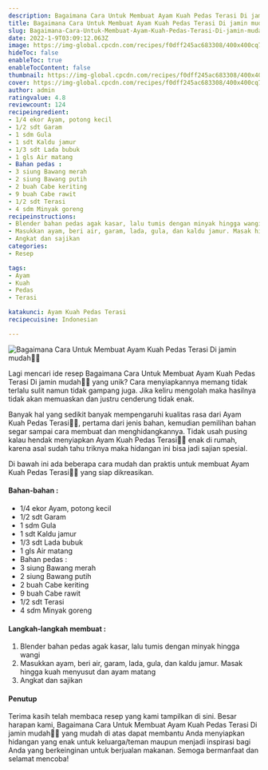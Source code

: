 ```yaml
---
description: Bagaimana Cara Untuk Membuat Ayam Kuah Pedas Terasi Di jamin mudah"
title: Bagaimana Cara Untuk Membuat Ayam Kuah Pedas Terasi Di jamin mudah
slug: Bagaimana-Cara-Untuk-Membuat-Ayam-Kuah-Pedas-Terasi-Di-jamin-mudah
date: 2022-1-9T03:09:12.063Z
image: https://img-global.cpcdn.com/recipes/f0dff245ac683308/400x400cq70/photo.jpg
hideToc: false
enableToc: true
enableTocContent: false
thumbnail: https://img-global.cpcdn.com/recipes/f0dff245ac683308/400x400cq70/photo.jpg
cover: https://img-global.cpcdn.com/recipes/f0dff245ac683308/400x400cq70/photo.jpg
author: admin
ratingvalue: 4.8
reviewcount: 124
recipeingredient:
- 1/4 ekor Ayam, potong kecil
- 1/2 sdt Garam
- 1 sdm Gula
- 1 sdt Kaldu jamur
- 1/3 sdt Lada bubuk
- 1 gls Air matang
- Bahan pedas :
- 3 siung Bawang merah
- 2 siung Bawang putih
- 2 buah Cabe keriting
- 9 buah Cabe rawit
- 1/2 sdt Terasi
- 4 sdm Minyak goreng
recipeinstructions:
- Blender bahan pedas agak kasar, lalu tumis dengan minyak hingga wangi
- Masukkan ayam, beri air, garam, lada, gula, dan kaldu jamur. Masak hingga kuah menyusut dan ayam matang
- Angkat dan sajikan
categories:
- Resep

tags:
- Ayam
- Kuah
- Pedas
- Terasi

katakunci: Ayam Kuah Pedas Terasi
recipecuisine: Indonesian

---
```


![Bagaimana Cara Untuk Membuat Ayam Kuah Pedas Terasi Di jamin mudah👩‍🍳](https://img-global.cpcdn.com/recipes/f0dff245ac683308/400x400cq70/photo.jpg)

Lagi mencari ide resep Bagaimana Cara Untuk Membuat Ayam Kuah Pedas Terasi Di jamin mudah👩‍🍳 yang unik? Cara menyiapkannya memang tidak terlalu sulit namun tidak gampang juga. Jika keliru mengolah maka hasilnya tidak akan memuaskan dan justru cenderung tidak enak.

Banyak hal yang sedikit banyak mempengaruhi kualitas rasa dari Ayam Kuah Pedas Terasi👩‍🍳, pertama dari jenis bahan, kemudian pemilihan bahan segar sampai cara membuat dan menghidangkannya. Tidak usah pusing kalau hendak menyiapkan Ayam Kuah Pedas Terasi👩‍🍳 enak di rumah, karena asal sudah tahu triknya maka hidangan ini bisa jadi sajian spesial.

Di bawah ini ada beberapa cara mudah dan praktis untuk membuat Ayam Kuah Pedas Terasi👩‍🍳 yang siap dikreasikan.

<!--inarticleads1-->

#### Bahan-bahan :

- 1/4 ekor Ayam, potong kecil
- 1/2 sdt Garam
- 1 sdm Gula
- 1 sdt Kaldu jamur
- 1/3 sdt Lada bubuk
- 1 gls Air matang
- Bahan pedas :
- 3 siung Bawang merah
- 2 siung Bawang putih
- 2 buah Cabe keriting
- 9 buah Cabe rawit
- 1/2 sdt Terasi
- 4 sdm Minyak goreng

<!--inarticleads2-->

#### Langkah-langkah membuat :

1. Blender bahan pedas agak kasar, lalu tumis dengan minyak hingga wangi
1. Masukkan ayam, beri air, garam, lada, gula, dan kaldu jamur. Masak hingga kuah menyusut dan ayam matang
1. Angkat dan sajikan

#### Penutup

Terima kasih telah membaca resep yang kami tampilkan di sini. Besar harapan kami, Bagaimana Cara Untuk Membuat Ayam Kuah Pedas Terasi Di jamin mudah👩‍🍳 yang mudah di atas dapat membantu Anda menyiapkan hidangan yang enak untuk keluarga/teman maupun menjadi inspirasi bagi Anda yang berkeinginan untuk berjualan makanan. Semoga bermanfaat dan selamat mencoba!